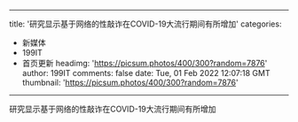 
---
title: '研究显示基于网络的性敲诈在COVID-19大流行期间有所增加'
categories: 
 - 新媒体
 - 199IT
 - 首页更新
headimg: 'https://picsum.photos/400/300?random=7876'
author: 199IT
comments: false
date: Tue, 01 Feb 2022 12:07:18 GMT
thumbnail: 'https://picsum.photos/400/300?random=7876'
---

<div>   
研究显示基于网络的性敲诈在COVID-19大流行期间有所增加  
</div>
            